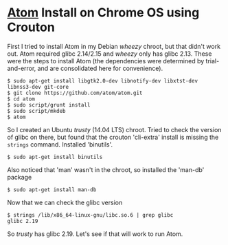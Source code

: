 # [Atom](http://atom.io) Install on Chrome OS using Crouton

First I tried to install Atom in my Debian _wheezy_ chroot, but that didn't work out.  Atom required
glibc 2.14/2.15 and _wheezy_ only has glibc 2.13.  These were the steps to install Atom (the dependencies
were determined by trial-and-error, and are consolidated here for convenience).

    $ sudo apt-get install libgtk2.0-dev libnotify-dev libxtst-dev libnss3-dev git-core
    $ git clone https://github.com/atom/atom.git
    $ cd atom
    $ sudo script/grunt install
    $ sudo script/mkdeb
    $ atom
  
So I created an Ubuntu _trusty_ (14.04 LTS) chroot.  Tried to check the version of glibc on there, but found
that the crouton 'cli-extra' install is missing the `strings` command.  Installed 'binutils'.

    $ sudo apt-get install binutils
  
Also noticed that 'man' wasn't in the chroot, so installed the 'man-db' package

    $ sudo apt-get install man-db
  
Now that we can check the glibc version

    $ strings /lib/x86_64-linux-gnu/libc.so.6 | grep glibc
    glibc 2.19

So _trusty_ has glibc 2.19.  Let's see if that will work to run Atom.
